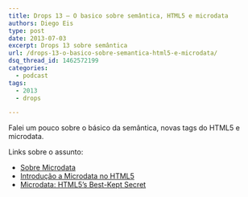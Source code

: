 ```yaml
---
title: Drops 13 – O basico sobre semântica, HTML5 e microdata
authors: Diego Eis
type: post
date: 2013-07-03
excerpt: Drops 13 sobre semântica
url: /drops-13-o-basico-sobre-semantica-html5-e-microdata/
dsq_thread_id: 1462572199
categories:
  - podcast
tags:
  - 2013
  - drops

---
```

Falei um pouco sobre o básico da semântica, novas tags do HTML5 e microdata.



Links sobre o assunto:

  * [Sobre Microdata][1]
  * [Introdução a Microdata no HTML5][2]
  * [Microdata: HTML5’s Best-Kept Secret][3]

 [1]: https://tableless.com.br/html5/?chapter=20
 [2]: https://tableless.com.br/introducao-a-microdata-no-html5/
 [3]: https://www.webmonkey.com/2010/09/microdata-html5s-best-kept-secret/